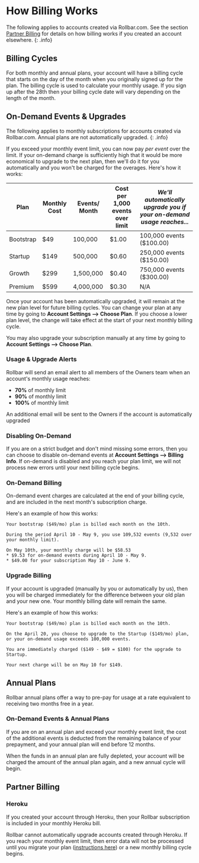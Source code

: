 # How Billing Works

The following applies to accounts created via Rollbar.com.  See the section <a href="#partner-billing">Partner Billing</a> for details on how billing works if you created an account elsewhere.
{: .info}

## Billing Cycles

For both monthly and annual plans, your account will have a billing cycle that starts on the day of the month when you originally signed up for the plan.  The billing cycle is used to calculate your monthly usage.   If you sign up after the 28th then your billing cycle date will vary depending on the length of the month.

## On-Demand Events & Upgrades
The following applies to monthly subscriptions for accounts created via Rollbar.com.  Annual plans are not automatically upgraded.
{: .info}

If you exceed your monthly event limit, you can now pay *per event* over the limit.  If your on-demand charge is sufficiently high that it would be more economical to upgrade to the next plan, then we'll do it for you automatically and you won't be charged for the overages.  Here's how it works:

| Plan	| Monthly Cost	| Events/ Month	| Cost per 1,000 events over limit	| *We'll automatically upgrade you if your on-demand usage reaches...* |
|-------|----------------|---------------|-----------------------------------|----------|
| Bootstrap |	$49	| 100,000 |	$1.00	| 100,000 events ($100.00) |
| Startup | $149	| 500,000	| $0.60 | 250,000 events ($150.00) |
| Growth	| $299	| 1,500,000 |	$0.40 |	750,000 events ($300.00) |
| Premium	| $599	| 4,000,000 |	$0.30 |	N/A |
				
Once your account has been automatically upgraded, it will remain at the new plan level for future billing cycles.  You can change your plan at any time by going to **Account Settings --> Choose Plan**.  If you choose a lower plan level, the change will take effect at the start of your next monthly billing cycle.

You may also upgrade your subscription manually at any time by going to **Account Settings --> Choose Plan**.

### Usage & Upgrade Alerts

Rollbar will send an email alert to all members of the Owners team when an account's monthly usage reaches:

* **70%** of monthly limit
* **90%** of monthly limit
* **100%** of monthly limit

An additional email will be sent to the Owners if the account is automatically upgraded

### Disabling On-Demand

If you are on a strict budget and don't mind missing some errors, then you can choose to disable on-demand events at **Account Settings --> Billing Info**.  If on-demand is disabled and you reach your plan limit, we will not process new errors until your next billing cycle begins.

### On-Demand Billing
On-demand event charges are calculated at the end of your billing cycle, and are included in the next month's subscription charge.

Here's an example of how this works:

```
Your bootstrap ($49/mo) plan is billed each month on the 10th.

During the period April 10 - May 9, you use 109,532 events (9,532 over your monthly limit).

On May 10th, your monthly charge will be $58.53
* $9.53 for on-demand events during April 10 - May 9.
* $49.00 for your subscription May 10 - June 9.
```

### Upgrade Billing
If your account is upgraded (manually by you or automatically by us), then you will be charged immediately for the difference between your old plan and your new one.  Your monthly billing date will remain the same.

Here's an example of how this works:

```
Your bootstrap ($49/mo) plan is billed each month on the 10th.

On the April 20, you choose to upgrade to the Startup ($149/mo) plan, or your on-demand usage exceeds 100,000 events.

You are immediately charged ($149 - $49 = $100) for the upgrade to Startup.

Your next charge will be on May 10 for $149.
```

## Annual Plans

Rollbar annual plans offer a way to pre-pay for usage at a rate equivalent to receiving two months free in a year.

### On-Demand Events & Annual Plans

If you are on an annual plan and exceed your monthly event limit, the cost of the additional events is deducted from the remaining balance of your prepayment, and your annual plan will end before 12 months.

When the funds in an annual plan are fully depleted, your account will be charged the amount of the annual plan again, and a new annual cycle will begin.

## Partner Billing

### Heroku

If you created your account through Heroku, then your Rollbar subscription is included in your monthly Heroku bill.

Rollbar cannot automatically upgrade accounts created through Heroku.  If you reach your monthly event limit, then error data will not be processed until you migrate your plan ([instructions here](https://devcenter.heroku.com/articles/rollbar#migrating-between-plans)) or a new monthly billing cycle begins.

